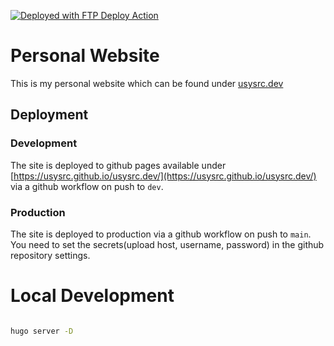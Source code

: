 [<img alt="Deployed with FTP Deploy Action" src="https://img.shields.io/badge/Deployed With-FTP DEPLOY ACTION-%3CCOLOR%3E?style=for-the-badge&color=0077b6">](https://github.com/SamKirkland/FTP-Deploy-Action)

# Personal Website

This is my personal website which can be found under [usysrc.dev](https://usysrc.dev)

## Deployment

### Development

The site is deployed to github pages available under [https://usysrc.github.io/usysrc.dev/](https://usysrc.github.io/usysrc.dev/) via a github workflow on push to `dev`.

### Production

The site is deployed to production via a github workflow on push to `main`. You need to set the secrets(upload host, username, password) in the github repository settings.

# Local Development

```bash

hugo server -D
```
